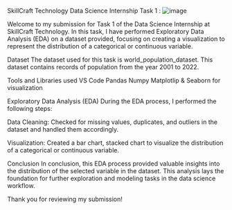 SkillCraft Technology Data Science Internship Task 1 :
![image](https://github.com/user-attachments/assets/6ac7f37e-60a9-4b01-9ca4-d501a63d4e10)

Welcome to my submission for Task 1 of the Data Science Internship at SkillCraft Technology. In this task, I have performed Exploratory Data Analysis (EDA) on a dataset provided, focusing on creating a visualization to represent the distribution of a categorical or continuous variable.

Dataset
The dataset used for this task is world_population_dataset. This dataset contains records of population from the year 2001 to 2022.

Tools and Libraries used
VS Code
Pandas
Numpy
Matplotlip & Seaborn for visualization

Exploratory Data Analysis (EDA)
During the EDA process, I performed the following steps:

Data Cleaning: Checked for missing values, duplicates, and outliers in the dataset and handled them accordingly.

Visualization: Created a bar chart, stacked chart to visualize the distribution of a categorical or continuous variable.

Conclusion
In conclusion, this EDA process provided valuable insights into the distribution of the selected variable in the dataset. This analysis lays the foundation for further exploration and modeling tasks in the data science workflow.

Thank you for reviewing my submission!
